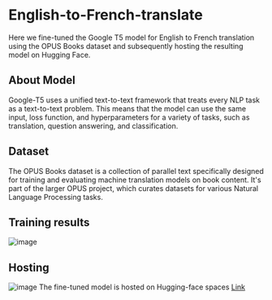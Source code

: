 # English-to-French-translate
Here we fine-tuned the Google T5 model for English to French translation using the OPUS Books dataset and subsequently hosting the resulting model on Hugging Face.

## About Model
Google-T5 uses a unified text-to-text framework that treats every NLP task as a text-to-text problem. This means that the model can use the same input, loss function, and hyperparameters for a variety of tasks, such as translation, question answering, and classification.

## Dataset
The OPUS Books dataset is a collection of parallel text specifically designed for training and evaluating machine translation models on book content. It's part of the larger OPUS project, which curates datasets for various Natural Language Processing tasks.

## Training results
![image](https://github.com/krishnarathore12/English-to-French-translate/assets/86671142/df027833-42d5-4192-9e7a-6e5295495dad)

## Hosting
![image](https://github.com/krishnarathore12/English-to-French-translate/assets/86671142/32333168-6ba3-412f-991c-fab779b356ef)
The fine-tuned model is hosted on Hugging-face spaces
[Link](https://huggingface.co/spaces/Noxus09/English-to-French_translate)
